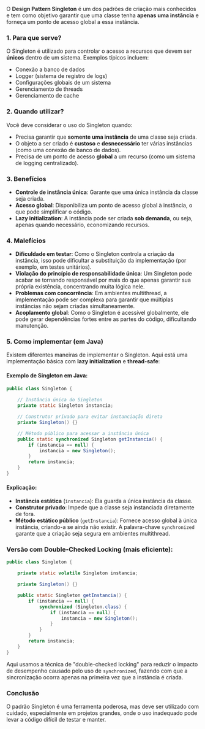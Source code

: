 O **Design Pattern Singleton** é um dos padrões de criação mais conhecidos e tem como objetivo garantir que uma classe tenha **apenas uma instância** e forneça um ponto de acesso global a essa instância.

### 1. **Para que serve?**
O Singleton é utilizado para controlar o acesso a recursos que devem ser **únicos** dentro de um sistema. Exemplos típicos incluem:

- Conexão a banco de dados
- Logger (sistema de registro de logs)
- Configurações globais de um sistema
- Gerenciamento de threads
- Gerenciamento de cache

### 2. **Quando utilizar?**
Você deve considerar o uso do Singleton quando:

- Precisa garantir que **somente uma instância** de uma classe seja criada.
- O objeto a ser criado é **custoso** e **desnecessário** ter várias instâncias (como uma conexão de banco de dados).
- Precisa de um ponto de acesso **global** a um recurso (como um sistema de logging centralizado).

### 3. **Benefícios**
- **Controle de instância única**: Garante que uma única instância da classe seja criada.
- **Acesso global**: Disponibiliza um ponto de acesso global à instância, o que pode simplificar o código.
- **Lazy initialization**: A instância pode ser criada **sob demanda**, ou seja, apenas quando necessário, economizando recursos.

### 4. **Malefícios**
- **Dificuldade em testar**: Como o Singleton controla a criação da instância, isso pode dificultar a substituição da implementação (por exemplo, em testes unitários).
- **Violação do princípio de responsabilidade única**: Um Singleton pode acabar se tornando responsável por mais do que apenas garantir sua própria existência, concentrando muita lógica nele.
- **Problemas com concorrência**: Em ambientes multithread, a implementação pode ser complexa para garantir que múltiplas instâncias não sejam criadas simultaneamente.
- **Acoplamento global**: Como o Singleton é acessível globalmente, ele pode gerar dependências fortes entre as partes do código, dificultando manutenção.

### 5. **Como implementar (em Java)**

Existem diferentes maneiras de implementar o Singleton. Aqui está uma implementação básica com **lazy initialization** e **thread-safe**:

#### Exemplo de Singleton em Java:

```java
public class Singleton {
    
    // Instância única do Singleton
    private static Singleton instancia;

    // Construtor privado para evitar instanciação direta
    private Singleton() {}

    // Método público para acessar a instância única
    public static synchronized Singleton getInstancia() {
        if (instancia == null) {
            instancia = new Singleton();
        }
        return instancia;
    }
}
```

#### Explicação:
- **Instância estática** (`instancia`): Ela guarda a única instância da classe.
- **Construtor privado**: Impede que a classe seja instanciada diretamente de fora.
- **Método estático público** (`getInstancia`): Fornece acesso global à única instância, criando-a se ainda não existir. A palavra-chave `synchronized` garante que a criação seja segura em ambientes multithread.

### Versão com **Double-Checked Locking** (mais eficiente):

```java
public class Singleton {

    private static volatile Singleton instancia;

    private Singleton() {}

    public static Singleton getInstancia() {
        if (instancia == null) {
            synchronized (Singleton.class) {
                if (instancia == null) {
                    instancia = new Singleton();
                }
            }
        }
        return instancia;
    }
}
```

Aqui usamos a técnica de "double-checked locking" para reduzir o impacto de desempenho causado pelo uso de `synchronized`, fazendo com que a sincronização ocorra apenas na primeira vez que a instância é criada.

### Conclusão

O padrão Singleton é uma ferramenta poderosa, mas deve ser utilizado com cuidado, especialmente em projetos grandes, onde o uso inadequado pode levar a código difícil de testar e manter.